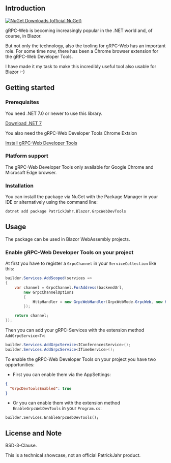 ## Introduction

[![NuGet Downloads (official NuGet)](https://img.shields.io/nuget/dt/PatrickJahr.Blazor.GrpcWeb.DevTools?label=NuGet%20Downloads)](https://www.nuget.org/packages/PatrickJahr.Blazor.GrpcWeb.DevTools/)

gRPC-Web is becoming increasingly popular in the .NET world and, of course, in Blazor.

But not only the technology, also the tooling for gRPC-Web has an important role.
For some time now, there has been a Chrome browser extension for the gRPC-Web Developer Tools.

I have made it my task to make this incredibly useful tool also usable for Blazor :-)

## Getting started

### Prerequisites

You need .NET 7.0 or newer to use this library.

[Download .NET 7](https://dotnet.microsoft.com/download/dotnet/7.0)

You also need the gRPC-Web Developer Tools Chrome Extsion

[Install gRPC-Web Developer Tools](https://chrome.google.com/webstore/detail/grpc-web-developer-tools/kanmilmfkjnoladbbamlclhccicldjaj)

### Platform support

The gRPC-Web Developer Tools only available for Google Chrome and Microsoft Edge browser.

### Installation

You can install the package via NuGet with the Package Manager in your IDE or alternatively using the command line:

```
dotnet add package PatrickJahr.Blazor.GrpcWebDevTools
```

## Usage

The package can be used in Blazor WebAssembly projects.

### Enable gRPC-Web Developer Tools on your project

At first you have to register a `GrpcChannel` in your `ServiceCollection` like this:

```csharp
builder.Services.AddScoped(services =>
{
    var channel = GrpcChannel.ForAddress(backendUrl,
        new GrpcChannelOptions
        {
            HttpHandler = new GrpcWebHandler(GrpcWebMode.GrpcWeb, new HttpClientHandler())
        });

    return channel;
});
```

Then you can add your gRPC-Services with the extension method `AddGrpcService<T>`:

```csharp
builder.Services.AddGrpcService<IConferencesService>();
builder.Services.AddGrpcService<ITimeService>();
```

To enable the gRPC-Web Developer Tools on your project you have two opportunities:

- First you can enable them via the AppSettings:

```json
{
  "GrpcDevToolsEnabled": true
}
```

- Or you can enable them with the extension method `EnableGrpcWebDevTools` in your `Program.cs`:

```
builder.Services.EnableGrpcWebDevTools();
```

## License and Note

BSD-3-Clause.

This is a technical showcase, not an official PatrickJahr product.
